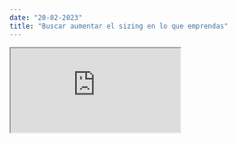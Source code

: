 ```yaml
---
date: "20-02-2023"
title: "Buscar aumentar el sizing en lo que emprendas"
---
```

<iframe src="https://www.youtube.com/embed/Y449ixgJLVY" allowfullscreen></iframe>
